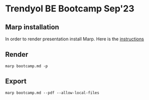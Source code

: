 # Trendyol BE Bootcamp Sep'23

## Marp installation
In order to render presentation install Marp. Here is the [instructions](https://github.com/marp-team/marp-cli#install)

## Render
`marp bootcamp.md -p`

## Export
`marp bootcamp.md --pdf --allow-local-files`
